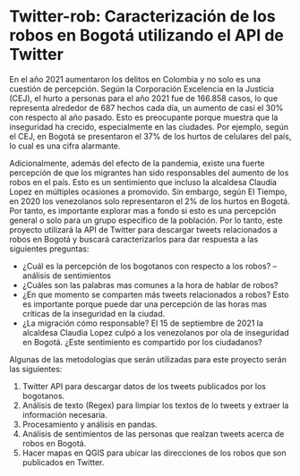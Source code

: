 # Twitter-rob: Caracterización de los robos en Bogotá utilizando el API de Twitter 

En el año 2021 aumentaron los delitos en Colombia y no solo es una cuestión de percepción. Según la Corporación Excelencia en la Justicia (CEJ), el hurto a personas para el año 2021 fue de 166.858 casos, lo que representa alrededor de 687 hechos cada día, un aumento de casi el 30% con respecto al año pasado. Esto es preocupante porque muestra que la inseguridad ha crecido, especialmente en las ciudades. Por ejemplo, según el CEJ, en Bogotá se presentaron el 37% de los hurtos de celulares del país, lo cual es una cifra alarmante. 

Adicionalmente, además del efecto de la pandemia, existe una fuerte percepción de que los migrantes han sido responsables del aumento de los robos en el país. Esto es un sentimiento que incluso la alcaldesa Claudia Lopez en múltiples ocasiones a promovido. Sin embargo, según El Tiempo, en 2020 los venezolanos solo representaron el 2% de los hurtos en Bogotá. Por tanto, es importante explorar mas a fondo si esto es una percepción general o solo para un grupo especifico de la población.
Por lo tanto, este proyecto utilizará la API de Twitter para descargar tweets relacionados a robos en Bogotá y buscará caracterizarlos para dar respuesta a las siguientes preguntas: 

-	¿Cuál es la percepción de los bogotanos con respecto a los robos? – análisis de sentimientos
-	¿Cuáles son las palabras mas comunes a la hora de hablar de robos?
-	¿En que momento se comparten más tweets relacionados a robos? Esto es importante porque puede dar una percepción de las horas mas críticas de la inseguridad en la ciudad.
-	¿La migración cómo responsable? El 15 de septiembre de 2021 la alcaldesa Claudia Lopez culpó a los venezolanos por ola de inseguridad en Bogotá. ¿Este sentimiento es compartido por los ciudadanos? 

Algunas de las metodologías que serán utilizadas para este proyecto serán las siguientes: 
1.	Twitter API para descargar datos de los tweets publicados por los bogotanos. 
2.	Análisis de texto (Regex) para limpiar los textos de lo tweets y extraer la información necesaria.
3.	Procesamiento y análisis en pandas.
4.	Análisis de sentimientos de las personas que realzan tweets acerca de robos en Bogotá. 
5.	Hacer mapas en QGIS para ubicar las direcciones de los robos que son publicados en Twitter. 
